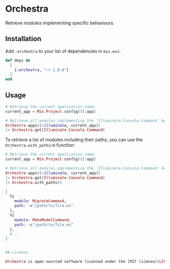 # Orchestra

Retrieve modules implementing specific behaviours.

## Installation

Add `:orchestra` to your list of dependencies in `mix.exs`:

```elixir
def deps do
  [
    {:orchestra, "~> 1.0.0"}
  ]
end
```

## Usage

```elixir
# Retrieve the current application name:
current_app = Mix.Project.config()[:app]

# Retrieve all modules implementing the `Illuminate.Console.Command` behaviour:
Orchestra.apps([:illuminate, current_app])
|> Orchestra.get(Illuminate.Console.Command)
```

To retrieve a list of modules including their paths, you can use the `Orchestra.with_paths/0` function:

```elixir
# Retrieve the current application name:
current_app = Mix.Project.config()[:app]

# Retrieve all modules implementing the `Illuminate.Console.Command` behaviour including their paths:
Orchestra.apps([:illuminate, current_app])
|> Orchestra.get(Illuminate.Console.Command)
|> Orchestra.with_paths()

[
  %{
    module: MigrateCommand,
    path: ~c"/path/to/file.ex"
  },
  %{
    module: MakeModelCommand,
    path: ~c"/path/to/file.ex"
  },
  # ..
]
```

```elixir

## License

Orchestra is open-sourced software licensed under the [MIT license](LICENSE.md).
